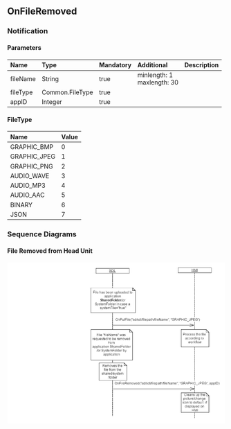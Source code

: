 ## OnFileRemoved


### Notification

#### Parameters

|Name|Type|Mandatory|Additional|Description|
|:---|:---|:--------|:---------|:----------|
|fileName|String|true|minlength: 1<br>maxlength: 30||
|fileType|Common.FileType|true|||
|appID|Integer|true|||

#### FileType

|Name|Value|
|:---|:----|
|GRAPHIC_BMP|0|
|GRAPHIC_JPEG|1|
|GRAPHIC_PNG|2|
|AUDIO_WAVE|3|
|AUDIO_MP3|4|
|AUDIO_AAC|5|
|BINARY|6|
|JSON|7|

### Sequence Diagrams
#### File Removed from Head Unit
![OnFileRemoved](./assets/OnFileRemoved.png)
